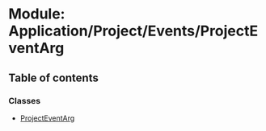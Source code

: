 # Module: Application/Project/Events/ProjectEventArg

## Table of contents

### Classes

- [ProjectEventArg](../wiki/Application.Project.Events.ProjectEventArg.ProjectEventArg)
